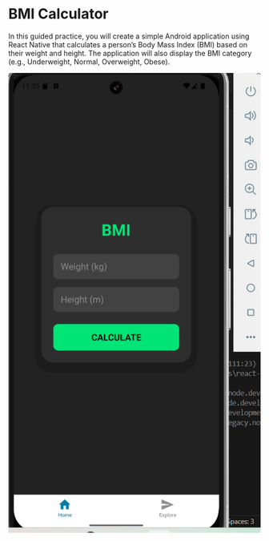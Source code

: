 # BMI Calculator
In this guided practice, you will create a simple Android application using React Native that
calculates a person’s Body Mass Index (BMI) based on their weight and height. The application
will also display the BMI category (e.g., Underweight, Normal, Overweight, Obese).

![Captura de pantalla de la aplicación BMI Calculator](assets/images/cap.png)
